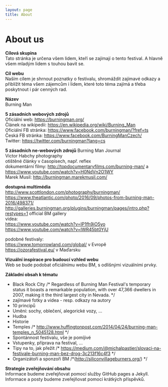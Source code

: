 ```yaml
---
layout: page
title: About
---
```


**About us**
===========

**Cílová skupina**  
Tato stránka je určena všem lidem, kteří se zajímají o tento festival. A hlavně všem mladým lidem s touhou bavit se.   

**Cíl webu**   
Naším cílem je shrnout poznatky o festivalu, shromáždit zajímavé odkazy a přiblížit téma všem zájemcům i lidem, které toto téma zajímá a třeba poskytnout i pár cenných rad.  

**Název**    
Burning Man

**5 zásadních webových zdrojů**   
Oficiální web: https://burningman.org/    
Článek na wikipedii: https://en.wikipedia.org/wiki/Burning_Man  
Oficiální FB stránka: https://www.facebook.com/burningman/?fref=ts   
Česká FB stránka: https://www.facebook.com/BurningManCzech/  
Twitter: https://twitter.com/burningman?lang=cs  

**5 zásadních ne-webových zdrojů**
Burning Man Journal  
Victor Habchy photography  
otištěné články v časopisech, např. reflex  
dokumentární filmy: http://topdocumentaryfilms.com/burning-man/ a  https://www.youtube.com/watch?v=H0NdVn2O1WY  
Marek Musil: http://burningman.marekmusil.com/  

**dostupná multimédia**    
http://www.scottlondon.com/photography/burningman/  
https://www.theatlantic.com/photo/2016/09/photos-from-burning-man-2016/498371/  
http://galleries.burningman.org/plugins/burningman/pages/intro.php?restypes=1   official BM gallery  
videa:  
https://www.youtube.com/watch?v=IP1fh9iO5yo    
https://www.youtube.com/watch?v=IWR45bt0YjU    
  
podobné festivaly:  
https://www.tomorrowland.com/global/ v Evropě      
https://ozorafestival.eu/ v Maďarsku      

**Vizuální inspirace pro budoucí vzhled webu**   
Web se bude podobat oficiálnímu webu BM, s odlišnými vizuálními prvky.  

**Základní obsah k tématu**    
* Black Rock City   /*  Regardless of Burning Man Festival's temporary status it boasts a remarkable population, with over 47,366 dwellers in 2007, making it the third largest city in Nevada.  */
* zajímavé fotky a videa - resp. odkazy na autory
* 10 principů  
* Umění: sochy, oblečení, alegorické vozy, ...
* Hudba  
* Historie  
* Temples /* http://www.huffingtonpost.com/2014/04/24/burning-man-temples_n_5045128.html */ 
* Spontánnost festivalu, vše je pomíjivé
* Vstupenky, příprava na festival, ...
* Tipy na to, jak přežít /* https://medium.com/@michalpastier/slovaci-na-festivale-burning-man-bez-drog-3c213f16c4f3 */  
* Organizátoři a sponzoři BM /*(http://siliconvillageburners.org/) */  

**Strategie zveřejňování obsahu**  
Informace budeme zveřejňovat pomocí služby GitHub pages a Jekyll. Informace a posty budeme zveřejňovat pomocí krátkých příspěvků.   
